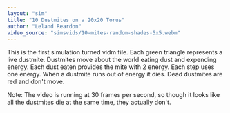```yaml
---
layout: "sim"
title: "10 Dustmites on a 20x20 Torus"
author: "Leland Reardon"
video_source: "simsvids/10-mites-random-shades-5x5.webm"
---
```

This is the first simulation turned vidm file.
Each green triangle represents a live dustmite.
Dustmites move about the world eating dust and expending energy.
Each dust eaten provides the mite with 2 energy.
Each step uses one energy.
When a dustmite runs out of energy it dies.
Dead dustmites are red and don't move.

Note:
The video is running at 30 frames per second, so though it looks like all the dustmites die at the same time, they actually don't.
